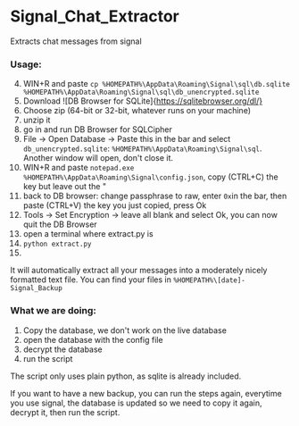 # Signal_Chat_Extractor
Extracts chat messages from signal

### Usage:
4) WIN+R and paste `cp %HOMEPATH%\AppData\Roaming\Signal\sql\db.sqlite %HOMEPATH%\AppData\Roaming\Signal\sql\db_unencrypted.sqlite`
1) Download ![DB Browser for SQLite]{https://sqlitebrowser.org/dl/}
5) Choose zip (64-bit or 32-bit, whatever runs on your machine) 
6) unzip it
7) go in and run DB Browser for SQLCipher
8)  File -> Open Database -> Paste this in the bar and select `db_unencrypted.sqlite`:
`%HOMEPATH%\AppData\Roaming\Signal\sql`. Another window will open, don't close it.
2) WIN+R and paste `notepad.exe %HOMEPATH%\AppData\Roaming\Signal\config.json`, copy (CTRL+C) the key but leave out the " 
3) back to DB browser: change passphrase to raw, enter `0x`in the bar, then paste (CTRL+V) the key you just copied, press Ok
4) Tools -> Set Encryption -> leave all blank and select Ok, you can now quit the DB Browser
5) open a terminal where extract.py is
6) `python extract.py`
7) 
It will automatically extract all your messages into a moderately nicely formatted text file. You can find your files in
`%HOMEPATH%\[date]-Signal_Backup`

### What we are doing:
1) Copy the database, we don't work on the live database
2) open the database with the config file
3) decrypt the database
4) run the script

The script only uses plain python, as sqlite is already included.

If you want to have a new backup, you can run the steps again, everytime you use signal, the database is updated so we need to copy it again, decrypt it, then run the script.